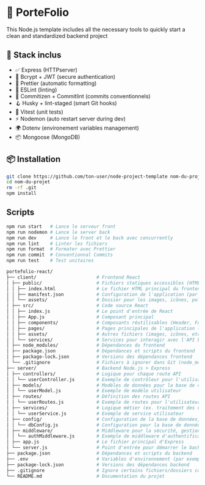# 🧰 PorteFolio

This Node.js template includes all the necessary tools to quickly start a clean and standardized backend project

## 🚀 Stack inclus

- ✅ Express (HTTPserver)
- 🔐 Bcrypt + JWT (secure authentication)
- 🎨 Prettier (automatic formatting)
- 🧹 ESLint (linting)
- 💬 Commitizen + Commitlint (commits conventionnels)
- 🪝 Husky + lint-staged (smart Git hooks)
- 🧪 Vitest (unit tests)
- ⚡️ Nodemon (auto restart server during dev)
- 🌍 Dotenv (environement variables management)
- 📦 Mongoose (MongoDB)

## 📦 Installation

```bash
git clone https://github.com/ton-user/node-project-template nom-du-projet
cd nom-du-projet
rm -rf .git
npm install
```

## Scripts

```bash
npm run start   # Lance le serveur front
npm run nodemon # Lance le server back
npm run dev     # Lance le front et le back avec concurrently
npm run lint    # Linter les fichiers
npm run format  # Formater avec Prettier
npm run commit  # Conventionnal Commits
npm run test    # Test unitaires
```

```bash
portefolio-react/
├── client/                      # Frontend React
│ ├── public/                    # Fichiers statiques accessibles (HTML, manifest, images, etc.)
│ │ ├── index.html               # Le fichier HTML principal du frontend
│ │ ├── manifest.json            # Configuration de l'application (par exemple, pour PWA)
│ │ └── assets/                  # Dossier pour les images, icônes, polices, etc.
│ ├── src/                       # Code source React
│ │ ├── index.js                 # Le point d'entrée de React
│ │ ├── App.js                   # Composant principal
│ │ ├── components/              # Composants réutilisables (Header, Footer, etc.)
│ │ ├── pages/                   # Pages principales de l'application (Accueil, Contact, Projets)
│ │ ├── assets/                  # Autres fichiers (images, icônes, etc.)
│ │ └── services/                # Services pour interagir avec l'API backend (si nécessaire)
│ ├── node_modules/              # Dépendances du frontend
│ ├── package.json               # Dépendances et scripts du frontend
│ ├── package-lock.json          # Versions des dépendances frontend
│ └── .gitignore                 # Fichiers à ignorer dans Git (node_modules, build, etc.)
├── server/                      # Backend Node.js + Express
│ ├── controllers/               # Logique pour chaque route API
│ │ └── userController.js        # Exemple de contrôleur pour l'utilisateur
│ ├── models/                    # Modèles de données pour la base de données
│ │ └── userModel.js             # Exemple de modèle utilisateur
│ ├── routes/                    # Définition des routes API
│ │ └── userRoutes.js            # Exemple de routes pour l'utilisateur
│ ├── services/                  # Logique métier (ex. traitement des données)
│ │ └── userService.js           # Exemple de service utilisateur
│ ├── config/                    # Configuration de la base de données, variables d'environnement, etc.
│ │ └── dbConfig.js              # Configuration pour la base de données
│ ├── middleware/                # Middleware pour la sécurité, gestion des erreurs, etc.
│ │ └── authMiddleware.js        # Exemple de middleware d'authentification
│ ├── app.js                     # Le fichier principal d'Express
│ └── server.js                  # Point d'entrée pour démarrer le backend
├── package.json                 # Dépendances et scripts du backend
├── .env                         # Variables d'environnement (par exemple, base de données, JWT secret)
├── package-lock.json            # Versions des dépendances backend
├── .gitignore                   # Ignore certains fichiers/dossiers comme `node_modules`, `.env`, etc.
└── README.md                    # Documentation du projet
```
